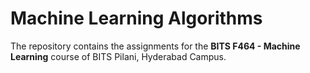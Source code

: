 # Machine Learning Algorithms

The repository contains the assignments for the **BITS F464 - Machine Learning** course of BITS Pilani, Hyderabad Campus.
